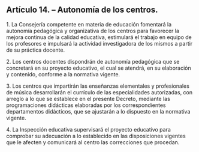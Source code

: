 ## **Artículo 14\. – Autonomía de los centros.**

1\. La Consejería competente en materia de educación fomentará la autonomía pedagógica y organizativa de los centros para favorecer la mejora continua de la calidad educativa, estimulará el trabajo en equipo de los profesores e impulsará la actividad investigadora de los mismos a partir de su práctica docente.

2\. Los centros docentes dispondrán de autonomía pedagógica que se concretará en su proyecto educativo, el cual se atendrá, en su elaboración y contenido, conforme a la normativa vigente.

3\. Los centros que impartirán las enseñanzas elementales y profesionales de música desarrollarán el currículo de las especialidades autorizadas, con arreglo a lo que se establece en el presente Decreto, mediante las programaciones didácticas elaboradas por los correspondientes departamentos didácticos, que se ajustarán a lo dispuesto en la normativa vigente. 

4\. La Inspección educativa supervisará el proyecto educativo para comprobar su adecuación a lo establecido en las disposiciones vigentes que le afecten y comunicará al centro las correcciones que procedan.